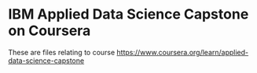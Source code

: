 # IBM Applied Data Science Capstone on Coursera
These are files relating to course https://www.coursera.org/learn/applied-data-science-capstone
